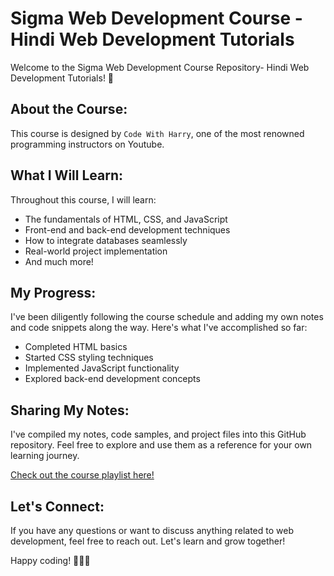 # Sigma Web Development Course - Hindi Web Development Tutorials

Welcome to the Sigma Web Development Course Repository- Hindi Web Development Tutorials! 🚀

## About the Course:
This course is designed by `Code With Harry`, one of the most renowned programming instructors on Youtube.

## What I Will Learn:
Throughout this course, I will learn:

- The fundamentals of HTML, CSS, and JavaScript
- Front-end and back-end development techniques
- How to integrate databases seamlessly
- Real-world project implementation
- And much more!

## My Progress:
I've been diligently following the course schedule and adding my own notes and code snippets along the way. Here's what I've accomplished so far:

- Completed HTML basics
- Started CSS styling techniques
- Implemented JavaScript functionality
- Explored back-end development concepts

## Sharing My Notes:
I've compiled my notes, code samples, and project files into this GitHub repository. Feel free to explore and use them as a reference for your own learning journey.

[Check out the course playlist here!](#https://www.youtube.com/playlist?list=PLu0W_9lII9agq5TrH9XLIKQvv0iaF2X3w)

## Let's Connect:
If you have any questions or want to discuss anything related to web development, feel free to reach out. Let's learn and grow together!

Happy coding! 👨‍💻🌟